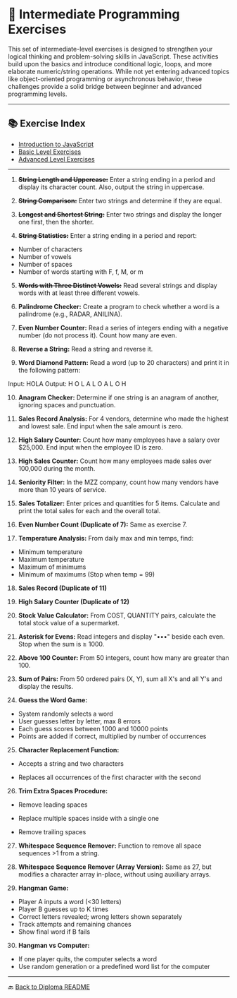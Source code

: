 # 🧠 Intermediate Programming Exercises

This set of intermediate-level exercises is designed to strengthen your logical thinking and problem-solving skills in JavaScript. These activities build upon the basics and introduce conditional logic, loops, and more elaborate numeric/string operations. While not yet entering advanced topics like object-oriented programming or asynchronous behavior, these challenges provide a solid bridge between beginner and advanced programming levels.

---

## 📚 Exercise Index

- [Introduction to JavaScript](../../README.md)
- [Basic Level Exercises](../basic/README.md)
- [Advanced Level Exercises](../advanced/README.md)

---

1. ~~**String Length and Uppercase:**~~ Enter a string ending in a period and display its character count. Also, output the string in uppercase.

2. ~~**String Comparison:**~~ Enter two strings and determine if they are equal.

3. ~~**Longest and Shortest String:**~~ Enter two strings and display the longer one first, then the shorter.

4. ~~**String Statistics:**~~ Enter a string ending in a period and report:

- Number of characters
- Number of vowels
- Number of spaces
- Number of words starting with F, f, M, or m

5. ~~**Words with Three Distinct Vowels:**~~ Read several strings and display words with at least three different vowels.

6. **Palindrome Checker:** Create a program to check whether a word is a palindrome (e.g., RADAR, ANILINA).

7. **Even Number Counter:** Read a series of integers ending with a negative number (do not process it). Count how many are even.

8. **Reverse a String:** Read a string and reverse it.

9. **Word Diamond Pattern:** Read a word (up to 20 characters) and print it in the following pattern:

Input: HOLA
Output:
H O L A
L O
A L O H

10. **Anagram Checker:** Determine if one string is an anagram of another, ignoring spaces and punctuation.

11. **Sales Record Analysis:** For 4 vendors, determine who made the highest and lowest sale. End input when the sale amount is zero.

12. **High Salary Counter:** Count how many employees have a salary over $25,000. End input when the employee ID is zero.

13. **High Sales Counter:** Count how many employees made sales over 100,000 during the month.

14. **Seniority Filter:** In the MZZ company, count how many vendors have more than 10 years of service.

15. **Sales Totalizer:** Enter prices and quantities for 5 items. Calculate and print the total sales for each and the overall total.

16. **Even Number Count (Duplicate of 7):** Same as exercise 7.

17. **Temperature Analysis:** From daily max and min temps, find:

- Minimum temperature
- Maximum temperature
- Maximum of minimums
- Minimum of maximums (Stop when temp = 99)

18. **Sales Record (Duplicate of 11)**

19. **High Salary Counter (Duplicate of 12)**

20. **Stock Value Calculator:** From COST, QUANTITY pairs, calculate the total stock value of a supermarket.

21. **Asterisk for Evens:** Read integers and display "•••" beside each even. Stop when the sum is ≥ 1000.

22. **Above 100 Counter:** From 50 integers, count how many are greater than 100.

23. **Sum of Pairs:** From 50 ordered pairs (X, Y), sum all X's and all Y's and display the results.

24. **Guess the Word Game:**

- System randomly selects a word
- User guesses letter by letter, max 8 errors
- Each guess scores between 1000 and 10000 points
- Points are added if correct, multiplied by number of occurrences

25. **Character Replacement Function:**

- Accepts a string and two characters

- Replaces all occurrences of the first character with the second

26. **Trim Extra Spaces Procedure:**

- Remove leading spaces

- Replace multiple spaces inside with a single one

- Remove trailing spaces

27. **Whitespace Sequence Remover:** Function to remove all space sequences >1 from a string.

28. **Whitespace Sequence Remover (Array Version):** Same as 27, but modifies a character array in-place, without using auxiliary arrays.

29. **Hangman Game:**

- Player A inputs a word (<30 letters)
- Player B guesses up to K times
- Correct letters revealed; wrong letters shown separately
- Track attempts and remaining chances
- Show final word if B fails

30. **Hangman vs Computer:**

- If one player quits, the computer selects a word
- Use random generation or a predefined word list for the computer

---

🔙 [Back to Diploma README](../../../../README.md)

